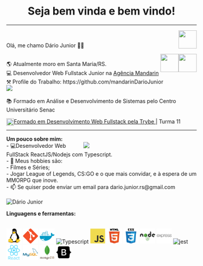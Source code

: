 <h1 align="center"> Seja bem vinda e bem vindo! </h1>
<hr />
<a href="https://github.com/DarioJunior" target="_blank">
  <img align="right" src="https://cdn.iconscout.com/icon/free/png-256/github-108-438008.png" width="48px" height="48px">
</a><br />
<p align="left" > Olá, me chamo Dário Junior 👋🏽</b>
</p>


<p align="left" >
  <a href="https://www.instagram.com/dariojunior_" target="_blank">
    <a href="https://www.linkedin.com/in/dario-junior/" target="_blank">
  <img align="right" src="https://i.ibb.co/Kx2GSrT/linkedin.png" width="48px" height="48px">
</a>
  
  <img align="right" src="https://cdn.icon-icons.com/icons2/1211/PNG/512/1491579602-yumminkysocialmedia36_83067.png" width="48px" height="48px">
</a><br />
🌎 Atualmente moro em Santa Maria/RS.<br />
💻 Desenvolvedor Web Fullstack Junior na <a href="https://mandarin.com.br/" target="_blank">
Agência Mandarin </a><br/>
⚒ Profile do Trabalho: https://github.com/mandarinDarioJunior<br/>
<img src="https://github.com/DarioJunior/DarioJunior/assets/53787626/a23e7b25-27ee-4ed8-a5ea-f8addb6f10e1">

📚 Formado em Análise e Desenvolvimento de Sistemas pelo Centro Universitário Senac<br />

<img align="left" src="https://emoji.slack-edge.com/TMDDFEPFU/trybe_logoverde/1ff4f04c05e88868.png" width="20px" height="20px">
<a href="http://betrybe.com/" target="_blank">
  Formado em Desenvolvimento Web Fullstack pela
  Trybe 
</a>| Turma 11
</p>
<hr />
<p>
<strong>Um pouco sobre mim:</strong> <br />
  
  <img align="right" src="https://octocat-generator-assets.githubusercontent.com/my-octocat-1615832158477.png" width="300px">
  - 💻Desenvolvedor Web FullStack ReactJS/Nodejs com Typescript. <br />
- 👾 Meus hobbies são:<br/>
- Filmes e Séries; <br/>
- Jogar League of Legends, CS:GO e o que mais convidar, e à espera de um MMORPG que inove. <br />
- 📫 Se quiser pode enviar um email para dario.junior.rs@gmail.com
</p>
<!--- 📝 Veja meu <a href="https://drive.google.com/file/d/1Bpaj349XlLLYHCVUsrIdt15Y-JP_tR57/view?usp=drivesdk" target="_blank">Currículo</a> para mais informações.
<p>
  <img align="left" src="https://github-readme-stats.vercel.app/api/top-langs/?username=DárioJunior&layout=compact&theme=graywhite&title_color=268bd2" alt="Dário Junior" />
</p>
<p>
<img align="center" src="https://github-readme-stats.vercel.app/api?username=DarioJunior&count_private=false&show_icons=true&theme=graywhite&icon_color=268bd2&title_color=2E8B57" alt="Dário Junior" />

</p>
<p>&nbsp;
 -->
 
<img align="center" src="https://github-readme-stats.vercel.app/api?username=DarioJunior&count_private=false&show_icons=true&theme=graywhite&icon_color=268bd2&title_color=2E8B57" alt="Dário Junior" />
</p>
<strong>Linguagens e ferramentas:</strong> <br/><br/>
<p align="left">
<img src="https://raw.githubusercontent.com/devicons/devicon/master/icons/linux/linux-original.svg" alt="linux" width="40" height="40" />
<img src="https://raw.githubusercontent.com/devicons/devicon/master/icons/git/git-original.svg" alt="git" width="40" height="40"/>
<img src="https://raw.githubusercontent.com/devicons/devicon/master/icons/docker/docker-plain.svg" alt="Docker" width="40" height="40" />
<img src="https://cdn.jsdelivr.net/gh/devicons/devicon/icons/typescript/typescript-original.svg" alt="Typescript" width="40" height="40" />
<img src="https://raw.githubusercontent.com/devicons/devicon/master/icons/javascript/javascript-original.svg" alt="javascript" width="40" height="40"/>           
<img src="https://raw.githubusercontent.com/devicons/devicon/master/icons/html5/html5-original-wordmark.svg" alt="html5" width="40" height="40"/> 
<img src="https://raw.githubusercontent.com/devicons/devicon/master/icons/css3/css3-original-wordmark.svg" alt="css3" width="40" height="40"/> 

<img src="https://raw.githubusercontent.com/devicons/devicon/master/icons/nodejs/nodejs-original-wordmark.svg" alt="nodejs" width="40" height="40"/> 
<img src="https://raw.githubusercontent.com/devicons/devicon/master/icons/express/express-original-wordmark.svg" alt="express" width="40" height="40"/> 
<img src="https://www.learnstorybook.com/intro-to-storybook/logo-jest.png" alt="jest" width="40" height="40" />
<img src="https://raw.githubusercontent.com/devicons/devicon/master/icons/react/react-original-wordmark.svg" alt="react" width="40" height="40"/> 
<!-- <img src="https://raw.githubusercontent.com/devicons/devicon/master/icons/redux/redux-original.svg" alt="redux" width="40" height="40"/>  -->
<img src="https://raw.githubusercontent.com/devicons/devicon/master/icons/mysql/mysql-original-wordmark.svg" alt="mysql" width="40" height="40"/>
<img src="https://raw.githubusercontent.com/devicons/devicon/master/icons/mongodb/mongodb-original-wordmark.svg" alt="mongodb" width="40" height="40"/> 
<!-- <img src="https://raw.githubusercontent.com/devicons/devicon/master/icons/heroku/heroku-plain.svg" alt="heroku" width="40" height="40" /> -->
<!-- <img src="https://raw.githubusercontent.com/devicons/devicon/master/icons/python/python-plain.svg" alt="Python" width="40" height="40" /> -->
<!-- <img src="https://raw.githubusercontent.com/devicons/devicon/master/icons/jquery/jquery-plain.svg" alt="Jquery" width="40" height="40" /> -->
<!-- <img src="https://raw.githubusercontent.com/devicons/devicon/master/icons/php/php-plain.svg" alt="PHP" width="40" height="40" /> -->
<!-- <img src="https://raw.githubusercontent.com/devicons/devicon/master/icons/django/django-plain.svg" alt="Django" width="40" height="40" /> -->
<img src="https://raw.githubusercontent.com/devicons/devicon/master/icons/bootstrap/bootstrap-plain.svg" alt="Bootstrap" width="40" height="40" />
<!-- <img src="https://raw.githubusercontent.com/devicons/devicon/master/icons/c/c-plain.svg" alt="C" width="40" height="40" /> -->

<!-- <img src="https://raw.githubusercontent.com/devicons/devicon/master/icons/postgresql/postgresql-plain.svg" alt="postgresql" width="40" height="40" /> -->
<!-- <img src="https://raw.githubusercontent.com/devicons/devicon/master/icons/typescript/typescript-plain.svg" alt="typescript" width="40" height="40" /> -->
</p>
<!-- <p align="left"><img src="https://komarev.com/ghpvc/?username=DarioJunior" alt="Dário Junior" /></p> -->
<!--  -->
